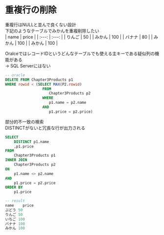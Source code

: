 # 重複行の削除
重複行はNULLと並んで良くない設計  
下記のようなテーブルでみかんを重複削除したい  
| name | price |
| :---: | :---: |
| りんご	 | 50 |
| みかん	 | 100 |
| バナナ	 | 80 |
| みかん	 | 100 |
| みかん	 | 100 |

OralceではレコードIDというどんなテーブルでも使える主キーである疑似列の機能がある  
-> SQL Serverにはない
``` sql
-- oracle
DELETE FROM Chapter3Products p1
WHERE rowid < (SELECT MAX(P2.rowid)
				 FROM
					Chapter3Products p2
				 WHERE
					p1.name = p2.name
				 AND
					p1.price = p2.price)
```
部分的不一致の検索  
DISTINCTがないと冗長な行が出力される
``` sql
SELECT
	DISTINCT p1.name
	,p1.price
FROM
	Chapter3Products p1
INNER JOIN
	Chapter3Products p2
ON
	p1.name <> p2.name
AND
	p1.price = p2.price
ORDER BY
	p1.price

-- result
name	price
ぶどう	50
りんご	50
いちご	100
バナナ	100
みかん	100
```
